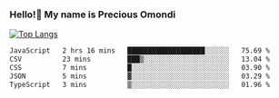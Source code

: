 ### Hello!👋 My name is Precious Omondi 

[![Top Langs](https://github-readme-stats.vercel.app/api/top-langs/?username=Presho99&langs_count=8&theme=dark)](https://github.com/Presho99/github-readme-stats)



<!--START_SECTION:waka-->

```txt
JavaScript   2 hrs 16 mins   ███████████████████░░░░░░   75.69 %
CSV          23 mins         ███▒░░░░░░░░░░░░░░░░░░░░░   13.04 %
CSS          7 mins          █░░░░░░░░░░░░░░░░░░░░░░░░   03.90 %
JSON         5 mins          ▓░░░░░░░░░░░░░░░░░░░░░░░░   03.29 %
TypeScript   3 mins          ▒░░░░░░░░░░░░░░░░░░░░░░░░   01.96 %
```

<!--END_SECTION:waka-->

